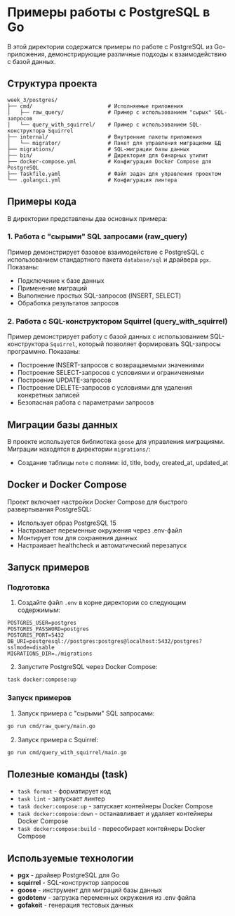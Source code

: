 # Примеры работы с PostgreSQL в Go

В этой директории содержатся примеры по работе с PostgreSQL из Go-приложения, демонстрирующие различные подходы к взаимодействию с базой данных.

## Структура проекта

```
week_3/postgres/
├── cmd/                        # Исполняемые приложения
│   ├── raw_query/              # Пример с использованием "сырых" SQL-запросов
│   └── query_with_squirrel/    # Пример с использованием SQL-конструктора Squirrel
├── internal/                   # Внутренние пакеты приложения
│   └── migrator/               # Пакет для управления миграциями БД
├── migrations/                 # SQL-миграции базы данных
├── bin/                        # Директория для бинарных утилит
├── docker-compose.yml          # Конфигурация Docker Compose для PostgreSQL
├── Taskfile.yaml               # Файл задач для управления проектом
└── .golangci.yml               # Конфигурация линтера
```

## Примеры кода

В директории представлены два основных примера:

### 1. Работа с "сырыми" SQL запросами (raw_query)

Пример демонстрирует базовое взаимодействие с PostgreSQL с использованием стандартного пакета `database/sql` и драйвера `pgx`. Показаны:
- Подключение к базе данных
- Применение миграций
- Выполнение простых SQL-запросов (INSERT, SELECT)
- Обработка результатов запросов

### 2. Работа с SQL-конструктором Squirrel (query_with_squirrel)

Пример демонстрирует работу с базой данных с использованием SQL-конструктора `Squirrel`, который позволяет формировать SQL-запросы программно. Показаны:
- Построение INSERT-запросов с возвращаемыми значениями
- Построение SELECT-запросов с условиями и ограничениями
- Построение UPDATE-запросов
- Построение DELETE-запросов с условиями для удаления конкретных записей
- Безопасная работа с параметрами запросов

## Миграции базы данных

В проекте используется библиотека `goose` для управления миграциями. Миграции находятся в директории `migrations/`:
- Создание таблицы `note` с полями: id, title, body, created_at, updated_at

## Docker и Docker Compose

Проект включает настройки Docker Compose для быстрого развертывания PostgreSQL:
- Использует образ PostgreSQL 15
- Настраивает переменные окружения через .env-файл
- Монтирует том для сохранения данных
- Настраивает healthcheck и автоматический перезапуск

## Запуск примеров

### Подготовка

1. Создайте файл `.env` в корне директории со следующим содержимым:
```
POSTGRES_USER=postgres
POSTGRES_PASSWORD=postgres
POSTGRES_PORT=5432
DB_URI=postgresql://postgres:postgres@localhost:5432/postgres?sslmode=disable
MIGRATIONS_DIR=./migrations
```

2. Запустите PostgreSQL через Docker Compose:
```bash
task docker:compose:up
```

### Запуск примеров

1. Запуск примера с "сырыми" SQL запросами:
```bash
go run cmd/raw_query/main.go
```

2. Запуск примера с Squirrel:
```bash
go run cmd/query_with_squirrel/main.go
```

## Полезные команды (task)

- `task format` - форматирует код
- `task lint` - запускает линтер
- `task docker:compose:up` - запускает контейнеры Docker Compose
- `task docker:compose:down` - останавливает и удаляет контейнеры Docker Compose
- `task docker:compose:build` - пересобирает контейнеры Docker Compose

## Используемые технологии

- **pgx** - драйвер PostgreSQL для Go
- **squirrel** - SQL-конструктор запросов
- **goose** - инструмент для миграций базы данных
- **godotenv** - загрузка переменных окружения из .env файла
- **gofakeit** - генерация тестовых данных 